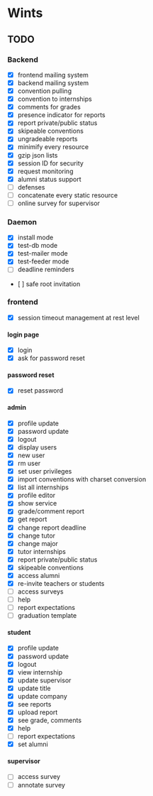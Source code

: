 # Wints

## TODO


### Backend

- [x] frontend mailing system
- [x] backend mailing system
- [x] convention pulling
- [x] convention to internships
- [x] comments for grades
- [x] presence indicator for reports
- [x] report private/public status
- [x] skipeable conventions
- [x] ungradeable reports
- [x] minimify every resource
- [x] gzip json lists
- [x] session ID for security
- [x] request monitoring
- [x] alumni status support
- [ ] defenses
- [ ] concatenate every static resource
- [ ] online survey for supervisor

### Daemon

- [x] install mode
- [x] test-db mode
- [x] test-mailer mode
- [x] test-feeder mode
- [ ] deadline reminders
- [ ] safe root invitation

### frontend

- [x] session timeout management at rest level

#### login page

- [x] login
- [x] ask for password reset

#### password reset

- [x] reset password

#### admin
- [x] profile update
- [x] password update
- [x] logout
- [x] display users
- [x] new user
- [x] rm user
- [x] set user privileges
- [x] import conventions with charset conversion
- [x] list all internships
- [x] profile editor
- [x] show service
- [x] grade/comment report
- [x] get report
- [x] change report deadline
- [x] change tutor
- [x] change major
- [x] tutor internships
- [x] report private/public status
- [x] skipeable conventions
- [x] access alumni
- [x] re-invite teachers or students
- [ ] access surveys
- [ ] help
- [ ] report expectations
- [ ] graduation template

#### student
- [x] profile update
- [x] password update
- [x] logout
- [x] view internship
- [x] update supervisor
- [x] update title
- [x] update company
- [x] see reports
- [x] upload report
- [x] see grade, comments
- [x] help
- [ ] report expectations
- [x] set alumni

#### supervisor
- [ ] access survey
- [ ] annotate survey
